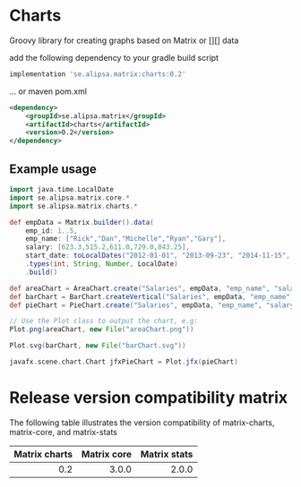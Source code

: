 # Charts
Groovy library for creating graphs based on Matrix or [][] data

add the following dependency to your gradle build script
```groovy
implementation 'se.alipsa.matrix:charts:0.2'
```

... or maven pom.xml
```xml
<dependency>
    <groupId>se.alipsa.matrix</groupId>
    <artifactId>charts</artifactId>
    <version>0.2</version>
</dependency>
```

## Example usage

```groovy
import java.time.LocalDate
import se.alipsa.matrix.core.*
import se.alipsa.matrix.charts.*

def empData = Matrix.builder().data(
    emp_id: 1..5,
    emp_name: ["Rick","Dan","Michelle","Ryan","Gary"],
    salary: [623.3,515.2,611.0,729.0,843.25],
    start_date: toLocalDates("2012-01-01", "2013-09-23", "2014-11-15", "2014-05-11", "2015-03-27"))
    .types(int, String, Number, LocalDate)
    .build()

def areaChart = AreaChart.create("Salaries", empData, "emp_name", "salary")
def barChart = BarChart.createVertical("Salaries", empData, "emp_name", ChartType.NONE, "salary")
def pieChart = PieChart.create("Salaries", empData, "emp_name", "salary")

// Use the Plot class to output the chart, e.g:
Plot.png(areaChart, new File("areaChart.png"))

Plot.svg(barChart, new File("barChart.svg"))

javafx.scene.chart.Chart jfxPieChart = Plot.jfx(pieChart)
```

# Release version compatibility matrix
The following table illustrates the version compatibility of 
matrix-charts, matrix-core, and matrix-stats

| Matrix charts | Matrix core | Matrix stats |
|--------------:|------------:|-------------:|
|           0.2 |       3.0.0 |        2.0.0 |